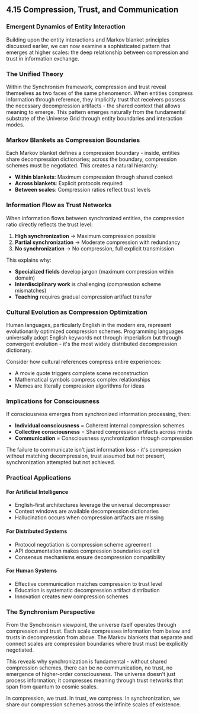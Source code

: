 ## 4.15 Compression, Trust, and Communication

### Emergent Dynamics of Entity Interaction

Building upon the entity interactions and Markov blanket principles discussed earlier, we can now examine a sophisticated pattern that emerges at higher scales: the deep relationship between compression and trust in information exchange.

### The Unified Theory

Within the Synchronism framework, compression and trust reveal themselves as two faces of the same phenomenon. When entities compress information through reference, they implicitly trust that receivers possess the necessary decompression artifacts - the shared context that allows meaning to emerge. This pattern emerges naturally from the fundamental substrate of the Universe Grid through entity boundaries and interaction modes.

### Markov Blankets as Compression Boundaries

Each Markov blanket defines a compression boundary - inside, entities share decompression dictionaries; across the boundary, compression schemes must be negotiated. This creates a natural hierarchy:

- **Within blankets**: Maximum compression through shared context
- **Across blankets**: Explicit protocols required
- **Between scales**: Compression ratios reflect trust levels

### Information Flow as Trust Networks

When information flows between synchronized entities, the compression ratio directly reflects the trust level:

1. **High synchronization** → Maximum compression possible
2. **Partial synchronization** → Moderate compression with redundancy  
3. **No synchronization** → No compression, full explicit transmission

This explains why:
- **Specialized fields** develop jargon (maximum compression within domain)
- **Interdisciplinary work** is challenging (compression scheme mismatches)
- **Teaching** requires gradual compression artifact transfer

### Cultural Evolution as Compression Optimization

Human languages, particularly English in the modern era, represent evolutionarily optimized compression schemes. Programming languages universally adopt English keywords not through imperialism but through convergent evolution - it's the most widely distributed decompression dictionary.

Consider how cultural references compress entire experiences:
- A movie quote triggers complete scene reconstruction
- Mathematical symbols compress complex relationships  
- Memes are literally compression algorithms for ideas

### Implications for Consciousness

If consciousness emerges from synchronized information processing, then:
- **Individual consciousness** = Coherent internal compression schemes
- **Collective consciousness** = Shared compression artifacts across minds
- **Communication** = Consciousness synchronization through compression

The failure to communicate isn't just information loss - it's compression without matching decompression, trust assumed but not present, synchronization attempted but not achieved.

### Practical Applications

#### For Artificial Intelligence
- English-first architectures leverage the universal decompressor
- Context windows are available decompression dictionaries
- Hallucination occurs when compression artifacts are missing

#### For Distributed Systems  
- Protocol negotiation is compression scheme agreement
- API documentation makes compression boundaries explicit
- Consensus mechanisms ensure decompression compatibility

#### For Human Systems
- Effective communication matches compression to trust level
- Education is systematic decompression artifact distribution
- Innovation creates new compression schemes

### The Synchronism Perspective

From the Synchronism viewpoint, the universe itself operates through compression and trust. Each scale compresses information from below and trusts in decompression from above. The Markov blankets that separate and connect scales are compression boundaries where trust must be explicitly negotiated.

This reveals why synchronization is fundamental - without shared compression schemes, there can be no communication, no trust, no emergence of higher-order consciousness. The universe doesn't just process information; it compresses meaning through trust networks that span from quantum to cosmic scales.

In compression, we trust. In trust, we compress. In synchronization, we share our compression schemes across the infinite scales of existence.